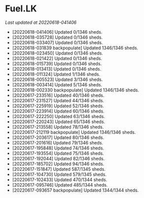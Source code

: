 # Fuel.LK
*Last updated at 20220618-041406*
* [20220618-041406] Updated 0/1346 sheds.
* [20220618-035728] Updated 0/1346 sheds.
* [20220618-033407] Updated 0/1346 sheds.
* [20220618-031839 backpopulate] Updated 1346/1346 sheds.
* [20220618-023450] Updated 0/1346 sheds.
* [20220618-021422] Updated 0/1346 sheds.
* [20220618-015739] Updated 0/1346 sheds.
* [20220618-013413] Updated 0/1346 sheds.
* [20220618-011324] Updated 1/1346 sheds.
* [20220618-005523] Updated 3/1346 sheds.
* [20220618-003414] Updated 5/1346 sheds.
* [20220618-002330 backpopulate] Updated 1346/1346 sheds.
* [20220617-233516] Updated 40/1346 sheds.
* [20220617-231527] Updated 44/1346 sheds.
* [20220617-225919] Updated 52/1346 sheds.
* [20220617-223914] Updated 60/1346 sheds.
* [20220617-222250] Updated 63/1346 sheds.
* [20220617-220243] Updated 65/1346 sheds.
* [20220617-213558] Updated 78/1346 sheds.
* [20220617-212119 backpopulate] Updated 1346/1346 sheds.
* [20220617-203617] Updated 80/1346 sheds.
* [20220617-201616] Updated 79/1346 sheds.
* [20220617-195848] Updated 74/1346 sheds.
* [20220617-193554] Updated 75/1346 sheds.
* [20220617-192044] Updated 82/1346 sheds.
* [20220617-185702] Updated 94/1346 sheds.
* [20220617-151847] Updated 587/1345 sheds.
* [20220617-104730] Updated 579/1345 sheds.
* [20220617-102433] Updated 470/1344 sheds.
* [20220617-095746] Updated 485/1344 sheds.
* [20220617-093657 backpopulate] Updated 1344/1344 sheds.